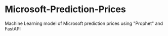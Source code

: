 # Microsoft-Prediction-Prices
Machine Learning model of Microsoft prediction prices using "Prophet" and FastAPI
